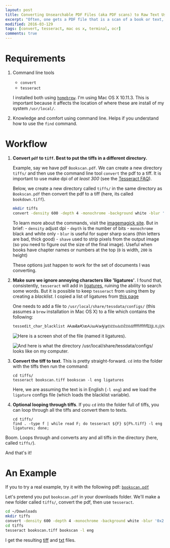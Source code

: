 ```yaml
---
layout: post
title: Converting Unsearchable PDF Files (aka PDF scans) to Raw Text Using Command Line Tools `convert` and `tesseract`
excerpt: "Often, one gets a PDF file that is a scan of a book or text, which cannot be searched (boo!). A good (but not perfect) solution is to use Optical Character Recognition (OCR) to convert the pdf to a txt file and search that instead."
modified: 2016-03-129
tags: [convert, tesseract, mac os x, terminal, ocr]
comments: true
---
```


# Requirements

1. Command line tools
	+ `convert`
	+ `tesseract`
	
	I installed both using [`homebrew`](http://brew.sh/). I'm using Mac OS X 10.11.3. This is important because it affects the location of where these are install of my system `/usr/local/`.
2. Knowledge and comfort using command line. Helps if you understand how to use the `find` command.

# Workflow

1. **Convert `pdf` to `tiff`. Best to put the tiffs in a different directory.**

	Example, say we have pdf `Bookscan.pdf`. We can create a new directory `tiffs/` and then use the command line tool `convert` the pdf to a tiff. It is important to use make dpi of *at least 300* (see the [Tesseract FAQ](https://github.com/tesseract-ocr/tesseract/wiki/FAQ)). 
	
	Below, we create a new directory called `tiffs/` in the same directory as `Bookscan.pdf` then convert the pdf to a tiff (here, its called `bookdown.tiff`).

	```bash
	mkdir tiffs
	convert -density 600 -depth 4 -monochrome -background white -blur '0x2' -shave '0x200' Bookscan.pdf tiffs/bookdown.tiff
	```

	To learn more about the commands, visit the [imagemagick site](http://www.imagemagick.org/script/command-line-options.php). But in brief:
		- `density` adjust dpi
		- `depth` is the number of bits
		- `monochrome` black and white only
		- `blur` is useful for super sharp scans (thin letters are bad, thick good)
		- `shave` used to strip pixels from the output image (so you need to figure out the size of the final image). Useful when books have chapter names or numbers at the top (`0` is width, `200` is height)
	
	These options just happen to work for the set of documents I was converting.
2. **Make sure we ignore annoying characters like 'ligatures'**. I found that, consistently, `tesseract` will add in [ligatures](https://en.wikipedia.org/wiki/Typographic_ligature), ruining the ability to search some words. But it is possible to keep `tesseract` from using them by creating a *blacklist*. I copied a list of ligatures from [this page](https://en.wikipedia.org/wiki/List_of_precomposed_Latin_characters_in_Unicode) 

	One needs to add a file to `/usr/local/share/tessdata/configs/` (this assumes a `brew` installation in Mac OS X) to a file which contains the following:
	
	```bash
	tessedit_char_blacklist ꜲꜳÆæꜴꜵꜶꜷꜸꜹꜼꜽǱǲǳǄǅǆﬀﬃﬄﬁﬂĲĳǇǈǉǊǋǌŒœꝎꝏﬅᵫꝠꝡ
	```

	![Here is a screen shot of the file (named it `ligatures`).](https://www.dropbox.com/s/z7rhn1v66cm4jli/ligatures.png?raw=1)
	
	![And here is what the directory `/usr/local/share/tessdata/configs/` looks like on my computer.](https://www.dropbox.com/s/24nwja0r0y6v2bo/ligatures_dir.png?raw=1)

3. **Convert the tiff to text**. This is pretty straight-forward. `cd` into the folder with the tiffs then run the command:

	```
	cd tiffs/
	tesseract bookscan.tiff bookscan -l eng ligatures                                                            
	```
	
	Here, we are assuming the text is in English (`-l eng`) and we load the `ligature` configs file (which loads the blacklist variable).

4. **Optional looping through tiffs**. If you `cd` into the folder full of tiffs, you can loop through all the tiffs and convert them to texts.

	```
	cd tiffs/
	find . -type f | while read F; do tesseract ${F} ${F%.tiff} -l eng ligatures; done;                          
	```

Boom. Loops through and converts any and all tiffs in the directory (here, called `tiffs/`).

And that's it!

# An Example

If you to try a real example, try it with the following pdf: [`bookscan.pdf`](https://www.dropbox.com/s/ihn23r2olq211za/bookscan.pdf?dl=0)

Let's pretend you put `bookscan.pdf` in your downloads folder. We'll make a new folder called `tiffs/`, convert the pdf, then use `tesseract`.

```bash
cd ~/Downloads
mkdir tiffs
convert -density 600 -depth 4 -monochrome -background white -blur '0x2' -shave '200x450' bookscan.pdf tiffs/bookscan.tiff
cd tiffs
tesseract bookscan.tiff bookscan -l eng 
```

I get the resulting [tiff](https://www.dropbox.com/s/4twn7egdkdj0ox0/bookscan.tiff?raw=1) and [txt](https://www.dropbox.com/s/ik27dm6dmjsq05n/bookscan.txt?raw=1) files.